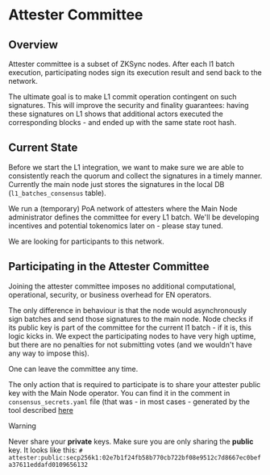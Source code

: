 # Attester Committee

## Overview

Attester committee is a subset of ZKSync nodes. 
After each l1 batch execution, participating nodes sign its execution result and send back to the network.

The ultimate goal is to make L1 commit operation contingent on such signatures.
This will improve the security and finality guarantees: 
having these signatures on L1 shows that additional actors executed the corresponding blocks - 
and ended up with the same state root hash.

## Current State

Before we start the L1 integration,
we want to make sure we are able to consistently reach the quorum and collect the signatures in a timely manner. 
Currently the main node just stores the signatures in the local DB (`l1_batches_consensus` table).

We run a (temporary) PoA network of attesters where the Main Node administrator defines the committee for every L1 batch.
We'll be developing incentives and potential tokenomics later on - please stay tuned.

We are looking for participants to this network.

## Participating in the Attester Committee

Joining the attester committee imposes no additional computational, operational, security, or business overhead for EN operators.

The only difference in behaviour is that the node would asynchronously sign batches and send those signatures to the main node.
Node checks if its public key is part of the committee for the current l1 batch - if it is, this logic kicks in.
We expect the participating nodes to have very high uptime, 
but there are no penalties for not submitting votes (and we wouldn't have any way to impose this).

One can leave the committee any time.

The only action that is required to participate is to share your attester public key with the Main Node operator.
You can find it in the comment in `consensus_secrets.yaml` file (that was - in most cases - generated by the tool described [here](https://github.com/matter-labs/zksync-era/blob/main/docs/guides/external-node/09_decentralization.md#generating-secrets)

> [!WARNING]
>
> Never share your **private** keys. Make sure you are only sharing the **public** key. It looks like this: `# attester:public:secp256k1:02e7b1f24fb58b770cb722bf08e9512c7d8667ec0befa37611eddafd0109656132
`

